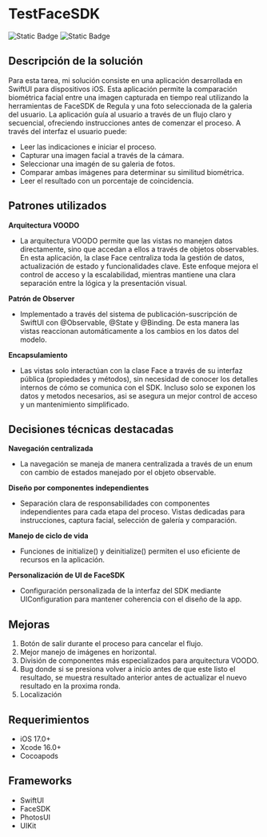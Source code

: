 # TestFaceSDK
![Static Badge](https://img.shields.io/badge/platform-iOS%20-orange)
![Static Badge](https://img.shields.io/badge/built%20with-SwiftUI-lightblue)

## Descripción de la solución
Para esta tarea, mi solución consiste en una aplicación desarrollada en SwiftUI para dispositivos iOS. Esta aplicación permite la comparación biométrica facial entre una imagen capturada en tiempo real utilizando la herramientas de FaceSDK de Regula y una foto seleccionada de la galeria del usuario. La aplicación guía al usuario a través de un flujo claro y secuencial, ofreciendo instrucciones antes de comenzar el proceso.
A través del interfaz el usuario puede:
- Leer las indicaciones e iniciar el proceso.
- Capturar una imagen facial a través de la cámara.
- Seleccionar una imagén de su galeria de fotos.
- Comparar ambas imágenes para determinar su similitud biométrica.
- Leer el resultado con un porcentaje de coincidencia.

## Patrones utilizados
**Arquitectura VOODO**
- La arquitectura VOODO permite que las vistas no manejen datos directamente, sino que accedan a ellos a través de objetos observables. En esta aplicación, la clase Face centraliza toda la gestión de datos, actualización de estado y funcionalidades clave. Este enfoque mejora el control de acceso y la escalabilidad, mientras mantiene una clara separación entre la lógica y la presentación visual.

**Patrón de Observer**
- Implementado a través del sistema de publicación-suscripción de SwiftUI con @Observable, @State y @Binding. De esta manera las vistas reaccionan automáticamente a los cambios en los datos del modelo.

**Encapsulamiento**
- Las vistas solo interactúan con la clase Face a través de su interfaz pública (propiedades y métodos), sin necesidad de conocer los detalles internos de cómo se comunica con el SDK. Incluso solo se exponen los datos y metodos necesarios, asi se asegura un mejor control de acceso y un mantenimiento simplificado.

## Decisiones técnicas destacadas
**Navegación centralizada**
- La navegación se maneja de manera centralizada a través de un enum con cambio de estados manejado por el objeto observable.

**Diseño por componentes independientes**
- Separación clara de responsabilidades con componentes independientes para cada etapa del proceso. Vistas dedicadas para instrucciones, captura facial, selección de galería y comparación.

**Manejo de ciclo de vida**
- Funciones de initialize() y deinitialize() permiten el uso eficiente de recursos en la aplicación.

**Personalización de UI de FaceSDK**
- Configuración personalizada de la interfaz del SDK mediante UIConfiguration para mantener coherencia con el diseño de la app.

## Mejoras
1. Botón de salir durante el proceso para cancelar el flujo.
2. Mejor manejo de imágenes en horizontal.
3. División de componentes más especializados para arquitectura VOODO.
4. Bug donde si se presiona volver a inicio antes de que este listo el resultado, se muestra resultado anterior antes de actualizar el nuevo resultado en la proxima ronda.
6. Localización
   
## Requerimientos
- iOS 17.0+
- Xcode 16.0+
- Cocoapods

## Frameworks
- SwiftUI
- FaceSDK
- PhotosUI
- UIKit
